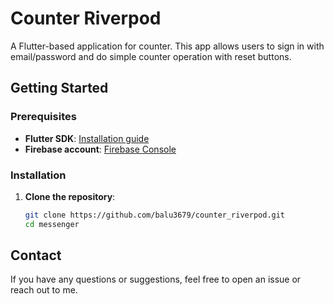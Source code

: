 # Counter Riverpod

A Flutter-based application for counter. This app allows users to sign in with email/password and do simple counter operation with reset buttons.

## Getting Started

### Prerequisites

- **Flutter SDK**: [Installation guide](https://flutter.dev/docs/get-started/install)
- **Firebase account**: [Firebase Console](https://console.firebase.google.com/)

### Installation

1. **Clone the repository**:

   ```bash
   git clone https://github.com/balu3679/counter_riverpod.git
   cd messenger
   ```

## Contact

If you have any questions or suggestions, feel free to open an issue or reach out to me.
